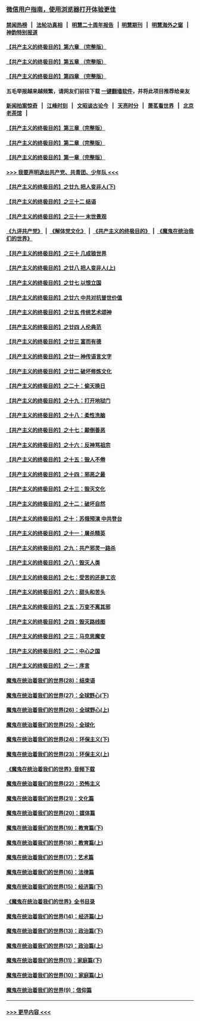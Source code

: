 ### [微信用户指南，使用浏览器打开体验更佳](https://github.com/gfw-breaker/banned-news1/blob/master/indexes/wechat-guide.md?t=0)
#### [禁闻热榜](热点新闻.md?t=0)  &nbsp;&nbsp;|&nbsp;&nbsp; [法轮功真相](https://github.com/gfw-breaker/truth/blob/master/README.md?t=0) &nbsp;&nbsp;|&nbsp;&nbsp; [明慧二十周年报告](https://github.com/gfw-breaker/mh-reports/blob/master/README.md?t=0) &nbsp;&nbsp;|&nbsp;&nbsp;[明慧期刊](https://github.com/gfw-breaker/mh-qikan) &nbsp;&nbsp;|&nbsp;&nbsp; [明慧海外之窗](https://github.com/gfw-breaker/mh-news/blob/master/README.md?t=0) &nbsp;&nbsp;|&nbsp;&nbsp; [神韵特别报道](https://github.com/gfw-breaker/mh-news/blob/master/shenyun.md?t=0)
#### [【共产主义的终极目的】第六章 （完整版）](../pages/nsc422/n11428913.md?t=02140702) 
#### [【共产主义的终极目的】第五章 （完整版）](../pages/nsc422/n11428912.md?t=02140702) 
#### [【共产主义的终极目的】第四章 （完整版）](../pages/nsc422/n11428907.md?t=02140702) 
#### 五毛举报越来越频繁，请网友们前往下载 [一键翻墙软件](https://github.com/gfw-breaker/ssr-accounts)，并将此项目推荐给亲友
#### [新闻拍案惊奇](https://github.com/gfw-breaker/banned-news1/blob/master/pages/link4.md) &nbsp;&nbsp;|&nbsp;&nbsp; [江峰时刻](https://github.com/gfw-breaker/banned-news1/blob/master/pages/link4.md) &nbsp;&nbsp;|&nbsp;&nbsp; [文昭谈古论今](https://github.com/gfw-breaker/banned-news1/blob/master/pages/link4.md) &nbsp;&nbsp;|&nbsp;&nbsp; [天亮时分](https://github.com/gfw-breaker/banned-news1/blob/master/pages/link4.md) &nbsp;&nbsp;|&nbsp;&nbsp; [萧茗看世界](https://github.com/gfw-breaker/banned-news1/blob/master/pages/link4.md) &nbsp;&nbsp;|&nbsp;&nbsp; [北京老茶馆](https://github.com/gfw-breaker/banned-news1/blob/master/pages/link4.md) &nbsp;&nbsp;|&nbsp;&nbsp; 
#### [【共产主义的终极目的】第三章（完整版）](../pages/nsc422/n11428848.md?t=02140702) 
#### [【共产主义的终极目的】第二章（完整版）](../pages/nsc422/n11428831.md?t=02140702) 
#### [【共产主义的终极目的】第一章（完整版）](../pages/nsc422/n11417651.md?t=02140702) 
#### [>>> 我要声明退出共产党、共青团、少年队 <<<](https://github.com/begood0513/goodnews/blob/master/quit/letter.md) 
#### [【共产主义的终极目的】之廿九 把人变非人(下)](../pages/nsc422/n11344140.md?t=02140702) 
#### [【共产主义的终极目的】之三十二 结语](../pages/nsc422/n11360535.md?t=02140702) 
#### [【共产主义的终极目的】之三十一 末世景观](../pages/nsc422/n11351129.md?t=02140702) 
#### [《九评共产党》](https://github.com/begood0513/9ping.md/blob/master/README.md) &nbsp;|&nbsp; [《解体党文化》](../../../../jtdwh.md/blob/master/README.md)  &nbsp;|&nbsp; [《共产主义的终极目的》](../../../../gczydzjmd.md/blob/master/README.md) &nbsp;|&nbsp; [《魔鬼在统治我们的世界》](../../../../mgztzwmdsj.md/blob/master/README.md) 
#### [【共产主义的终极目的】之三十 几成狼世界](../pages/nsc422/n11348280.md?t=02140702) 
#### [【共产主义的终极目的】之廿八 把人变非人(上)](../pages/nsc422/n11340492.md?t=02140702) 
#### [【共产主义的终极目的】之廿七 以恨立国](../pages/nsc422/n11336944.md?t=02140702) 
#### [【共产主义的终极目的】之廿六 中共对抗普世价值](../pages/nsc422/n11324785.md?t=02140702) 
#### [【共产主义的终极目的】之廿五 传统艺术颂神](../pages/nsc422/n11296396.md?t=02140702) 
#### [【共产主义的终极目的】之廿四 人伦典范](../pages/nsc422/n11296397.md?t=02140702) 
#### [【共产主义的终极目的】之廿三 富而有德](../pages/nsc422/n11283598.md?t=02140702) 
#### [【共产主义的终极目的】之廿一 神传语言文字](../pages/nsc422/n11263265.md?t=02140702) 
#### [【共产主义的终极目的】之廿二 破坏修炼文化](../pages/nsc422/n11245728.md?t=02140702) 
#### [【共产主义的终极目的】之二十：偷天换日](../pages/nsc422/n11238846.md?t=02140702) 
#### [【共产主义的终极目的】之十九：打开地狱门](../pages/nsc422/n11206376.md?t=02140702) 
#### [【共产主义的终极目的】之十八：柔性洗脑](../pages/nsc422/n11199994.md?t=02140702) 
#### [【共产主义的终极目的】之十七：颠倒善恶](../pages/nsc422/n11179782.md?t=02140702) 
#### [【共产主义的终极目的】之十六：反神骂祖宗](../pages/nsc422/n11166798.md?t=02140702) 
#### [【共产主义的终极目的】之十五：毁人不倦](../pages/nsc422/n11166792.md?t=02140702) 
#### [【共产主义的终极目的】之十四：邪恶之最](../pages/nsc422/n11150249.md?t=02140702) 
#### [【共产主义的终极目的】之十三：毁灭文化](../pages/nsc422/n11135227.md?t=02140702) 
#### [【共产主义的终极目的】之十二：破坏自然](../pages/nsc422/n11135214.md?t=02140702) 
#### [【共产主义的终极目的】之十：苏俄预演 中共登台](../pages/nsc422/n11118424.md?t=02140702) 
#### [【共产主义的终极目的】之十一：屠杀精英](../pages/nsc422/n11118442.md?t=02140702) 
#### [【共产主义的终极目的】之九：共产邪灵一路杀](../pages/nsc422/n11114139.md?t=02140702) 
#### [【共产主义的终极目的】之八：毁灭人类](../pages/nsc422/n11108503.md?t=02140702) 
#### [【共产主义的终极目的】之七：受苦的还是工农](../pages/nsc422/n11101809.md?t=02140702) 
#### [【共产主义的终极目的】之六：甜头和苦头](../pages/nsc422/n11096971.md?t=02140702) 
#### [【共产主义的终极目的】之五：万变不离其邪](../pages/nsc422/n11091285.md?t=02140702) 
#### [【共产主义的终极目的】之四：毁灭路线图](../pages/nsc422/n11086284.md?t=02140702) 
#### [【共产主义的终极目的】之三：马克思魔变](../pages/nsc422/n11061941.md?t=02140702) 
#### [【共产主义的终极目的】之二：中心之国](../pages/nsc422/n11047728.md?t=02140702) 
#### [【共产主义的终极目的】之一：序言](../pages/nsc422/n11086077.md?t=02140702) 
#### [魔鬼在统治着我们的世界(28)：结束语](../pages/nsc422/n10936246.md?t=02140702) 
#### [魔鬼在统治着我们的世界(27)：全球野心(下)](../pages/nsc422/n10928319.md?t=02140702) 
#### [魔鬼在统治着我们的世界(26)：全球野心(上)](../pages/nsc422/n10900318.md?t=02140702) 
#### [魔鬼在统治着我们的世界(25)：全球化](../pages/nsc422/n10788205.md?t=02140702) 
#### [魔鬼在统治着我们的世界(24)：环保主义(下)](../pages/nsc422/n10695307.md?t=02140702) 
#### [魔鬼在统治着我们的世界(23)：环保主义(上)](../pages/nsc422/n10688613.md?t=02140702) 
#### [《魔鬼在统治着我们的世界》音频下载](../pages/nsc422/n10635553.md?t=02140702) 
#### [魔鬼在统治着我们的世界(22)：恐怖主义](../pages/nsc422/n10614727.md?t=02140702) 
#### [魔鬼在统治着我们的世界(21)：文化篇](../pages/nsc422/n10597706.md?t=02140702) 
#### [魔鬼在统治着我们的世界(20)：媒体篇](../pages/nsc422/n10586579.md?t=02140702) 
#### [魔鬼在统治着我们的世界(19)：教育篇(下)](../pages/nsc422/n10564808.md?t=02140702) 
#### [魔鬼在统治着我们的世界(18)：教育篇(上)](../pages/nsc422/n10526970.md?t=02140702) 
#### [魔鬼在统治着我们的世界(17)：艺术篇](../pages/nsc422/n10499093.md?t=02140702) 
#### [魔鬼在统治着我们的世界(16)：法律篇](../pages/nsc422/n10485969.md?t=02140702) 
#### [魔鬼在统治着我们的世界(15)：经济篇(下)](../pages/nsc422/n10469975.md?t=02140702) 
#### [《魔鬼在统治着我们的世界》全书目录](../pages/nsc422/n10464261.md?t=02140702) 
#### [魔鬼在统治着我们的世界(14)：经济篇(上)](../pages/nsc422/n10457370.md?t=02140702) 
#### [魔鬼在统治着我们的世界(13)：政治篇(下)](../pages/nsc422/n10448270.md?t=02140702) 
#### [魔鬼在统治着我们的世界(12)：政治篇(上)](../pages/nsc422/n10444576.md?t=02140702) 
#### [魔鬼在统治着我们的世界(11)：家庭篇(下)](../pages/nsc422/n10440961.md?t=02140702) 
#### [魔鬼在统治着我们的世界(10)：家庭篇(上)](../pages/nsc422/n10435448.md?t=02140702) 
#### [魔鬼在统治着我们的世界(9)：信仰篇](../pages/nsc422/n10432159.md?t=02140702) 

----
#### [ >>> 更早内容 <<< ](../indexes/nsc422-earlier.md)
